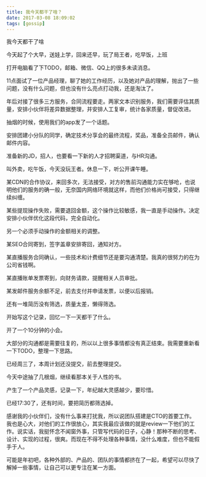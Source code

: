 ```yaml
---
title: 我今天都干了啥？
date: 2017-03-08 18:09:02
tags: [gossip]
---
```


我今天都干了啥

今天起了个大早，送娃上学，回来还早，玩了局王者，吃早饭，上班

打开电脑看了下TODO，邮箱、微信、QQ上的很多未读消息。

11点面试了一位产品经理，聊了她的工作经历，以及她对产品的理解，抛出了一些问题，没有什么问题，但也没有什么亮点打动我，还是淘汰了。

年后对接了很多三方服务，合同流程要走。两家文本识别服务，我们需要评估其质量，安排小伙伴将差异数据整理，并安排人工复审，统计各家质量，督促改进。

抽烟的时候，使用我们的app发了一个话题。

安排团建小分队的同学，确定技术分享会的最终流程，奖品，准备全员邮件，确认邮件内容。

准备新的JD，招人，也要看一下新的人才招聘渠道，与HR沟通。

叫外卖，吃午饭，今天没玩王者。休息一下，听公开课午睡。

某CDN的合作协议，来回多次，无法接受，对方的售前沟通能力实在够呛，也说明他们的服务的确一般，无奈国内网络环境就这样，而他们价格尚可接受，只得继续纠缠。

某些提现操作失败，需要退回金额，这个操作比较敏感，我一直是手动操作。决定安排小伙伴优化这段代码，完全自动化。

另一个必须手动操作的金额相关的调整。

某SEO合同寄到，签字盖章安排寄回，通知对方。

某直播服务合同确认，一些技术和计费细节还是要沟通清楚。我真的很努力的在为公司省钱啊。

某直播账单发票寄到，向财务请款，提醒相关人员审批。

某发邮件服务余额不足，前去支付并申请发票，以便以后报销。

还有一堆简历没有筛选，质量太差，懒得筛选。

开始写这个记录，回忆一下一天都干了什么。

开了一个10分钟的小会。

大部分的沟通都是需要往复的，所以以上很多事情都没有真正结束。我需要重新看一下TODO，整理一下思路。

已经周三了，本周计划还没提交，前去整理提交。

今天中途抽了几根烟，继续看那本关于人性的书。

产生了一个产品灵感，记录一下，年纪越大灵感越少，要珍惜。

已经17:30了，还有时间，要把简历都筛选掉。

感谢我的小伙伴们，没有什么事来打扰我，所以说团队搭建是CTO的首要工作。我也是心大，对他们的工作很放心，其实我最应该做的就是review一下他们的工作。说实话，我挺怀念不闻窗外事，只管写代码的日子，心静！那种不断的思考、设计、实现的过程，很爽。而现在不得不处理各种事情，没什么难度，但也不能假手于人。

可能是年初吧，各种外部的、产品的、团队的事情都挤在了一起，希望可以尽快了解掉一些事情，让自己可以更专注在某一方面。
